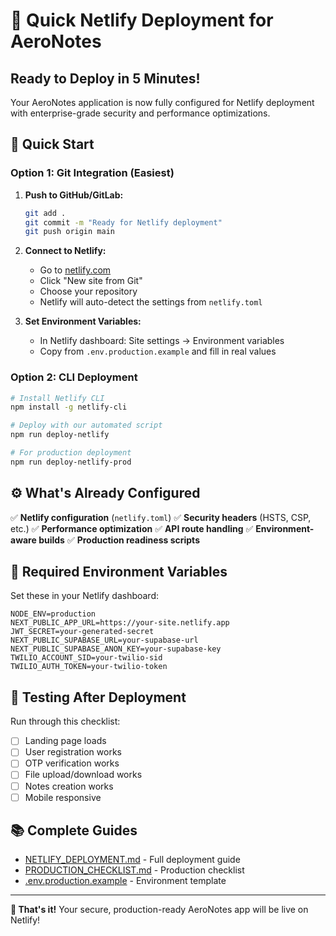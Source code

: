 # 🚀 Quick Netlify Deployment for AeroNotes

## Ready to Deploy in 5 Minutes!

Your AeroNotes application is now fully configured for Netlify deployment with enterprise-grade security and performance optimizations.

## 🎯 Quick Start

### Option 1: Git Integration (Easiest)

1. **Push to GitHub/GitLab:**
   ```bash
   git add .
   git commit -m "Ready for Netlify deployment"
   git push origin main
   ```

2. **Connect to Netlify:**
   - Go to [netlify.com](https://netlify.com)
   - Click "New site from Git"
   - Choose your repository
   - Netlify will auto-detect the settings from `netlify.toml`

3. **Set Environment Variables:**
   - In Netlify dashboard: Site settings → Environment variables
   - Copy from `.env.production.example` and fill in real values

### Option 2: CLI Deployment

```bash
# Install Netlify CLI
npm install -g netlify-cli

# Deploy with our automated script
npm run deploy-netlify

# For production deployment
npm run deploy-netlify-prod
```

## ⚙️ What's Already Configured

✅ **Netlify configuration** (`netlify.toml`)
✅ **Security headers** (HSTS, CSP, etc.)
✅ **Performance optimization**
✅ **API route handling**
✅ **Environment-aware builds**
✅ **Production readiness scripts**

## 🔑 Required Environment Variables

Set these in your Netlify dashboard:

```env
NODE_ENV=production
NEXT_PUBLIC_APP_URL=https://your-site.netlify.app
JWT_SECRET=your-generated-secret
NEXT_PUBLIC_SUPABASE_URL=your-supabase-url
NEXT_PUBLIC_SUPABASE_ANON_KEY=your-supabase-key
TWILIO_ACCOUNT_SID=your-twilio-sid
TWILIO_AUTH_TOKEN=your-twilio-token
```

## 🧪 Testing After Deployment

Run through this checklist:

- [ ] Landing page loads
- [ ] User registration works
- [ ] OTP verification works
- [ ] File upload/download works
- [ ] Notes creation works
- [ ] Mobile responsive

## 📚 Complete Guides

- [NETLIFY_DEPLOYMENT.md](./NETLIFY_DEPLOYMENT.md) - Full deployment guide
- [PRODUCTION_CHECKLIST.md](./PRODUCTION_CHECKLIST.md) - Production checklist
- [.env.production.example](./.env.production.example) - Environment template

---

**🎉 That's it!** Your secure, production-ready AeroNotes app will be live on Netlify! 